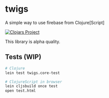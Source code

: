 # twigs

A simple way to use firebase from Clojure[Script]

[![Clojars Project](http://clojars.org/twigs/latest-version.svg)](http://clojars.org/twigs)

This library is alpha quality.

## Tests (WIP)

```bash
# Clojure
lein test twigs.core-test

# ClojureScript in browser
lein cljsbuild once test
open test.html
```

